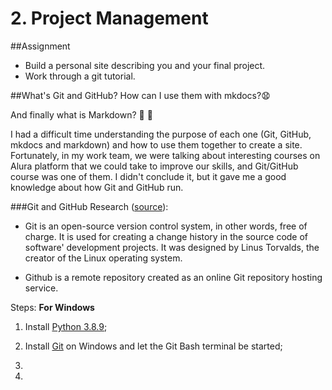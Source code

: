 # 2. Project Management

##Assignment

* Build a personal site describing you and your final project.
* Work through a git tutorial.

##What's Git and GitHub? How can I use them with mkdocs?:anguished:

And finally what is Markdown? :eyes: :eyes:

I had a difficult time understanding the purpose of each one (Git, GitHub, mkdocs and markdown) and how to use them together to create a site.
Fortunately, in my work team, we were talking about interesting courses on Alura platform that we could take to improve our skills, and Git/GitHub course was one of them. I didn't conclude it, but it gave me a good knowledge about how Git and GitHub run.

###Git and GitHub
Research ([source](https://blog.betrybe.com/tecnologia/git-e-github/)):
* Git is an open-source version control system, in other words, free of charge. It is used for creating a change history in the source code of software' development projects. It was designed by Linus Torvalds, the creator of the Linux operating system.

* Github is a remote repository created as an online Git repository hosting service.

Steps:
**For Windows**

1. Install [Python 3.8.9](https://www.python.org/downloads/);
2. Install [Git](https://git-scm.com/downloads) on Windows and let the Git Bash terminal be started;

3.
2.
